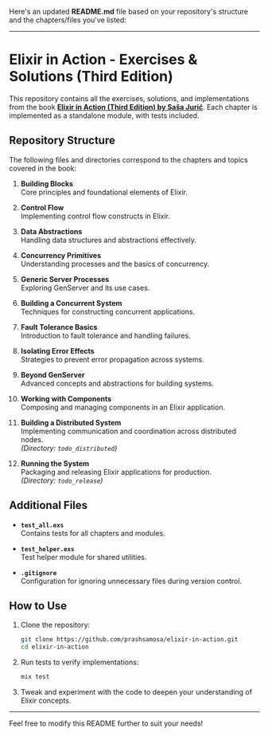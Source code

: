 Here's an updated **README.md** file based on your repository's structure and the chapters/files you've listed:

---

# Elixir in Action - Exercises & Solutions (Third Edition)

This repository contains all the exercises, solutions, and implementations from the book **[Elixir in Action (Third Edition) by Saša Jurić](https://www.amazon.in/Elixir-Action-Third-Sa%C5%A1a-Juric/dp/1633438511)**. Each chapter is implemented as a standalone module, with tests included.

## Repository Structure

The following files and directories correspond to the chapters and topics covered in the book:

1. **Building Blocks**  
   Core principles and foundational elements of Elixir.

2. **Control Flow**  
   Implementing control flow constructs in Elixir.

3. **Data Abstractions**  
   Handling data structures and abstractions effectively.

4. **Concurrency Primitives**  
   Understanding processes and the basics of concurrency.

5. **Generic Server Processes**  
   Exploring GenServer and its use cases.

6. **Building a Concurrent System**  
   Techniques for constructing concurrent applications.

7. **Fault Tolerance Basics**  
   Introduction to fault tolerance and handling failures.

8. **Isolating Error Effects**  
   Strategies to prevent error propagation across systems.

9. **Beyond GenServer**  
   Advanced concepts and abstractions for building systems.

10. **Working with Components**  
    Composing and managing components in an Elixir application.

11. **Building a Distributed System**  
    Implementing communication and coordination across distributed nodes.  
    *(Directory: `todo_distributed`)*

12. **Running the System**  
    Packaging and releasing Elixir applications for production.  
    *(Directory: `todo_release`)*

## Additional Files

- **`test_all.exs`**  
  Contains tests for all chapters and modules.

- **`test_helper.exs`**  
  Test helper module for shared utilities.

- **`.gitignore`**  
  Configuration for ignoring unnecessary files during version control.

## How to Use

1. Clone the repository:  
   ```bash
   git clone https://github.com/prashsamosa/elixir-in-action.git
   cd elixir-in-action
   ```

2. Run tests to verify implementations:  
   ```bash
   mix test
   ```

3. Tweak and experiment with the code to deepen your understanding of Elixir concepts.

---

Feel free to modify this README further to suit your needs!
